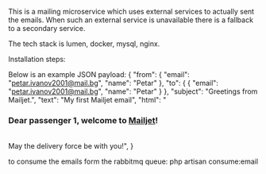 This is a mailing microservice which uses external services to actually sent the emails. 
When such an external service is unavailable there is a fallback to a secondary service. 

The tech stack is lumen, docker, mysql, nginx.

Installation steps:

Below is an example JSON payload:
{
  "from": {
    "email": "petar.ivanov2001@mail.bg",
    "name": "Petar"
  },
  "to": {
    {
      "email": "petar.ivanov2001@mail.bg",
      "name": "Petar"
    }
  },
  "subject": "Greetings from Mailjet.",
  "text": "My first Mailjet email",
  "html": "<h3>Dear passenger 1, welcome to <a href='https://www.mailjet.com/'>Mailjet</a>!</h3><br />May the delivery force be with you!",
}

to consume the emails form the rabbitmq queue:
php artisan consume:email
